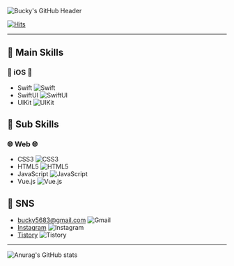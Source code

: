 ![Bucky's GitHub Header](https://capsule-render.vercel.app/api?type=transparent&color=0:453C59,30:C79BF2,100:2C3140&fontColor=B0BAD9&height=300&section=header&text=Bucky's%20Github!&fontAlign=50&fontAlign=70&fontSize=90&desc=Welcome%20to%20my%20GitHub&descSize=30&descAlign=70&descAlignY=70&textBg=true)

[![Hits](https://hits.seeyoufarm.com/api/count/incr/badge.svg?url=https%3A%2F%2Fgithub.com%2FBucky5683%2Fhit-counter&count_bg=%23D9D59A&title_bg=%23143959&icon=pinboard.svg&icon_color=%23F2F2F2&title=hits&edge_flat=false)](https://hits.seeyoufarm.com/)

---

## 📌 Main Skills
### 🍎 iOS 🍎
- Swift ![Swift](https://img.shields.io/badge/Swift-F05138?style=flat-square&logo=Swift&logoColor=white)
- SwiftUI ![SwiftUI](https://img.shields.io/badge/SwiftUI-056CF2?style=flat-square&logo=Swift&logoColor=white)
- UIKit ![UIKit](https://img.shields.io/badge/UIKit-05AFF2?style=flat-square&logo=Swift&logoColor=white)

## 📌 Sub Skills
### 🌐 Web 🌐
- CSS3 ![CSS3](https://img.shields.io/badge/CSS3-1572B6?style=flat-square&logo=css3&logoColor=white)
- HTML5 ![HTML5](https://img.shields.io/badge/HTML5-E34F26?style=flat-square&logo=html5&logoColor=white)
- JavaScript ![JavaScript](https://img.shields.io/badge/JavaScript-F7DF1E?style=flat-square&logo=javascript&logoColor=black)
- Vue.js ![Vue.js](https://img.shields.io/badge/Vue.js-4FC08D?style=flat-square&logo=vue.js&logoColor=white)

## 💬 SNS
- [bucky5683@gmail.com](mailto:bucky5683@gmail.com) ![Gmail](https://img.shields.io/badge/bucky5683@gmail.com-EA4335?style=flat-square&logo=Gmail&logoColor=white)
- [Instagram](https://www.instagram.com/sy8_546/) ![Instagram](https://img.shields.io/badge/Instagram-DD2A7B?style=flat-square&logo=Instagram&logoColor=white)
- [Tistory](https://sy5683.tistory.com/) ![Tistory](https://img.shields.io/badge/Tistory-000000?style=flat-square&logo=Tistory&logoColor=white)

---

![Anurag's GitHub stats](https://github-readme-stats.vercel.app/api?username=Bucky5683&show_icons=true&theme=material-palenight)
